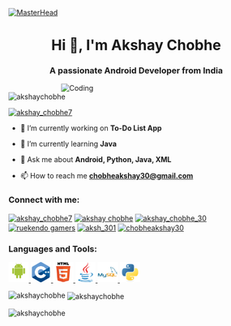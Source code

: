 [![MasterHead](https://camo.githubusercontent.com/5346f5a9b63e9e93ff8265ebb05eeda7fc03e48dfe766ba177c788e5c65c6c86/68747470733a2f2f312e62702e626c6f6773706f742e636f6d2f2d37413457796e774c734d772f58624270435847386648492f41414141414141414d74342f754f613162704c736b5967727747626c6c6853753253446a5f4d69673853584a51434c63424741735948512f73313630302f323030305f36303070782e676966)]([https://user-images.githubusercontent.com/65373279/148280039-301b677b-74e7-49f8-af75-15e7c9253d74.png])
<h1 align="center">Hi 👋, I'm Akshay Chobhe</h1>
<h3 align="center">A passionate Android Developer from India</h3>


<img align="right" alt="Coding" width="400" src="https://i.pinimg.com/originals/06/60/ef/0660efe82fa3da42ed56eef013171835.gif">

<p align="left"> <img src="https://komarev.com/ghpvc/?username=akshaychobhe&label=Profile%20views&color=0e75b6&style=flat" alt="akshaychobhe" /> </p>

<p align="left"> <a href="https://twitter.com/akshay_chobhe7" target="blank"><img src="https://img.shields.io/twitter/follow/akshay_chobhe7?logo=twitter&style=for-the-badge" alt="akshay_chobhe7" /></a> </p>

- 🔭 I’m currently working on **To-Do List App**

- 🌱 I’m currently learning **Java**

- 💬 Ask me about **Android, Python, Java, XML**

- 📫 How to reach me **chobheakshay30@gmail.com**

<h3 align="left">Connect with me:</h3>
<p align="left">
<a href="https://twitter.com/akshay_chobhe7" target="blank"><img align="center" src="https://raw.githubusercontent.com/rahuldkjain/github-profile-readme-generator/master/src/images/icons/Social/twitter.svg" alt="akshay_chobhe7" height="30" width="40" /></a>
<a href="https://linkedin.com/in/akshay chobhe" target="blank"><img align="center" src="https://raw.githubusercontent.com/rahuldkjain/github-profile-readme-generator/master/src/images/icons/Social/linked-in-alt.svg" alt="akshay chobhe" height="30" width="40" /></a>
<a href="https://instagram.com/akshay_chobhe_30" target="blank"><img align="center" src="https://raw.githubusercontent.com/rahuldkjain/github-profile-readme-generator/master/src/images/icons/Social/instagram.svg" alt="akshay_chobhe_30" height="30" width="40" /></a>
<a href="https://www.youtube.com/c/ruekendo gamers" target="blank"><img align="center" src="https://raw.githubusercontent.com/rahuldkjain/github-profile-readme-generator/master/src/images/icons/Social/youtube.svg" alt="ruekendo gamers" height="30" width="40" /></a>
<a href="https://www.codechef.com/users/aksh_301" target="blank"><img align="center" src="https://cdn.jsdelivr.net/npm/simple-icons@3.1.0/icons/codechef.svg" alt="aksh_301" height="30" width="40" /></a>
<a href="https://www.hackerrank.com/chobheakshay30" target="blank"><img align="center" src="https://raw.githubusercontent.com/rahuldkjain/github-profile-readme-generator/master/src/images/icons/Social/hackerrank.svg" alt="chobheakshay30" height="30" width="40" /></a>
</p>

<h3 align="left">Languages and Tools:</h3>
<p align="left"> <a href="https://developer.android.com" target="_blank" rel="noreferrer"> <img src="https://raw.githubusercontent.com/devicons/devicon/master/icons/android/android-original-wordmark.svg" alt="android" width="40" height="40"/> </a> <a href="https://www.w3schools.com/cpp/" target="_blank" rel="noreferrer"> <img src="https://raw.githubusercontent.com/devicons/devicon/master/icons/cplusplus/cplusplus-original.svg" alt="cplusplus" width="40" height="40"/> </a> <a href="https://www.w3.org/html/" target="_blank" rel="noreferrer"> <img src="https://raw.githubusercontent.com/devicons/devicon/master/icons/html5/html5-original-wordmark.svg" alt="html5" width="40" height="40"/> </a> <a href="https://www.java.com" target="_blank" rel="noreferrer"> <img src="https://raw.githubusercontent.com/devicons/devicon/master/icons/java/java-original.svg" alt="java" width="40" height="40"/> </a> <a href="https://www.mysql.com/" target="_blank" rel="noreferrer"> <img src="https://raw.githubusercontent.com/devicons/devicon/master/icons/mysql/mysql-original-wordmark.svg" alt="mysql" width="40" height="40"/> </a> <a href="https://www.python.org" target="_blank" rel="noreferrer"> <img src="https://raw.githubusercontent.com/devicons/devicon/master/icons/python/python-original.svg" alt="python" width="40" height="40"/> </a> </p>

<p><img align="left" src="https://github-readme-stats.vercel.app/api/top-langs?username=akshaychobhe&show_icons=true&locale=en&layout=compact" alt="akshaychobhe" /></p>

<p>&nbsp;<img align="center" src="https://github-readme-stats.vercel.app/api?username=akshaychobhe&show_icons=true&locale=en" alt="akshaychobhe" /></p>

<p><img align="center" src="https://github-readme-streak-stats.herokuapp.com/?user=akshaychobhe&" alt="akshaychobhe" /></p>
